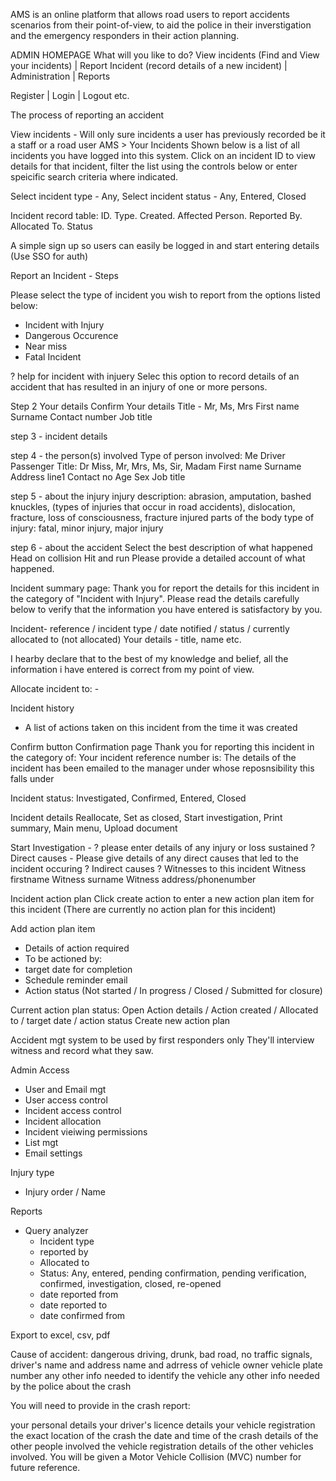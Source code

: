 AMS is an online platform that allows road users to report accidents scenarios from their point-of-view, to aid the police in their inverstigation and the emergency responders in their action planning.

ADMIN HOMEPAGE
What will you like to do?
View incidents (Find and View your incidents) | Report Incident (record details of a new incident) | Administration | Reports

Register | Login | Logout etc.

The process of reporting an accident

View incidents - Will only sure incidents a user has previously recorded be it a staff or a road user
AMS > Your Incidents
Shown below is a list of all incidents you have logged into this system. Click on an incident ID to view details for that incident, filter the list using the controls below or enter speicific search criteria where indicated.

Select incident type - Any, 
Select incident status - Any, Entered, Closed

Incident record table:
ID. Type. Created. Affected Person. Reported By. Allocated To. Status

A simple sign up so users can easily be logged in and start entering details (Use SSO for auth)

Report an Incident - Steps

Please select the type of incident you wish to report from the options listed below:
- Incident with Injury
- Dangerous Occurence
- Near miss
- Fatal Incident

? help for incident with injuery
Selec this option to record details of an accident that has resulted in an injury of one or more persons.

Step 2
Your details
Confirm Your details
Title - Mr, Ms, Mrs
First name
Surname
Contact number
Job title

step 3 - incident details

step 4 - the person(s) involved
Type of person involved: Me Driver Passenger
Title: Dr Miss, Mr, Mrs, Ms, Sir, Madam
First name
Surname
Address line1
Contact no
Age
Sex
Job title

step 5 - about the injury
injury description: abrasion, amputation, bashed knuckles, (types of injuries that occur in road accidents), dislocation, fracture, loss of consciousness, fracture
injured parts of the body
type of injury: fatal, minor injury, major injury

step 6 - about the accident
Select the best description of what happened
Head on collision
Hit and run
Please provide a detailed account of what happened.

Incident summary page:
Thank you for report the details for this incident in the category of "Incident with Injury". Please read the details carefully below to verify that the information you have entered is satisfactory by you.

Incident-
reference / incident type / date notified / status / currently allocated to (not allocated)
Your details -
title, name etc.

I hearby declare that to the best of my knowledge and belief, all the information i have entered is correct from my point of view.

Allocate incident to: -

Incident history
- A list of actions taken on this incident from the time it was created

Confirm button
Confirmation page
Thank you for reporting this incident in the category of:
Your incident reference number is:
The details of the incident has been emailed to the manager under whose reposnsibility this falls under

Incident status: Investigated, Confirmed, Entered, Closed

Incident details
Reallocate, Set as closed, Start investigation, Print summary, Main menu, Upload document

Start Investigation - 
? please enter details of any injury or loss sustained
? Direct causes - Please give details of any direct causes that led to the incident occuring
? Indirect causes
? Witnesses to this incident
    Witness firstname
    Witness surname
    Witness address/phonenumber

Incident action plan
Click create action to enter a new action plan item for this incident
(There are currently no action plan for this incident)

Add action plan item
- Details of action required
- To be actioned by:
- target date for completion
- Schedule reminder email
- Action status (Not started / In progress / Closed / Submitted for closure)

Current action plan status: Open
Action details / Action created / Allocated to / target date / action status
Create new action plan

Accident mgt system to be used by first responders only
They'll interview witness and record what they saw.


Admin Access
- User and Email mgt
- User access control
- Incident access control
- Incident allocation
- Incident vieiwing permissions
- List mgt
- Email settings

Injury type
- Injury order / Name

Reports 
- Query analyzer
    - Incident type
    - reported by
    - Allocated to
    - Status: Any, entered, pending confirmation, pending verification, confirmed, investigation, closed, re-opened
    - date reported from
    - date reported to
    - date confirmed from

Export to excel, csv, pdf

Cause of accident: dangerous driving, drunk, bad road, no traffic signals,
driver's name and address
name and adrress of vehicle owner
vehicle plate number
any other info needed to identify the vehicle
any other info needed by the police about the crash

You will need to provide in the crash report:

your personal details
your driver's licence details
your vehicle registration
the exact location of the crash
the date and time of the crash
details of the other people involved
the vehicle registration details of the other vehicles involved.
You will be given a Motor Vehicle Collision (MVC) number for future reference.